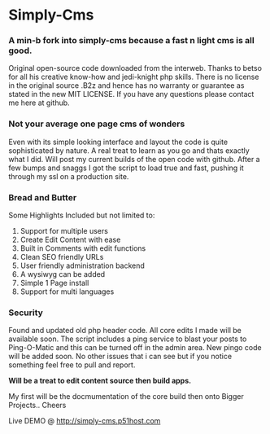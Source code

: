 # Simply-Cms
### A min-b fork into simply-cms because a fast n light cms is all good.
Original open-source code downloaded from the interweb. Thanks to betso for all his creative know-how and jedi-knight php skills.
There is no license in the original source .B2z and hence has no warranty or guarantee as stated in the new MIT LICENSE.
If you have any questions please contact me here at github. 

### Not your average one page cms of wonders
Even with its simple looking interface and layout the code is quite sophisticated by nature.
A real treat to learn as you go and thats exactly what I did. Will post my current builds of the open code with github.
After a few bumps and snaggs I got the script to load true and fast, pushing it through my ssl on a production site.

### Bread and Butter
Some Highlights Included but not limited to:

1. Support for multiple users
2. Create Edit Content with ease
3. Built in Comments with edit functions
3. Clean SEO friendly URLs
5. User friendly administration backend
6. A wysiwyg can be added
7. Simple 1 Page install
8. Support for multi languages

### Security
Found and updated old php header code. All core edits I made will be available soon.
The script includes a ping service to blast your posts to Ping-O-Matic and this can be turned off in the admin area.
New pingo code will be added soon.
No other issues that i can see but if you notice something feel free to pull and report. 

**Will be a treat to edit content source then build apps.**

My first will be the docmumentation of the core build then onto Bigger Projects.. Cheers

Live DEMO @ http://simply-cms.p51host.com